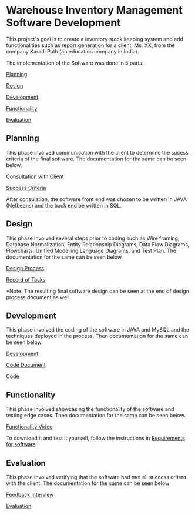 # Warehouse Inventory Management Software Development
This project's goal is to create a inventory stock keeping system and add functionalities such as
report generation for a client, Ms. XX, from the company Karadi Path (an education company in India).

The implementation of the Software was done in 5 parts:

[Planning](#planning)

[Design](#design)

[Development](#development)

[Functionality](#functionality)

[Evaluation](#evaluation)

## Planning
This phase involved communication with the client to determine the sucess criteria of the final software.
The documentation for the same can be seen below.

[Consultation with Client](Documentation/Appendix_Consultation.pdf)

[Success Criteria](Documentation/Crit_A_Planning.pdf)

After consulation, the software front end was chosen to be written in JAVA (Netbeans) and the back end be written in SQL.

## Design
This phase involved several steps prior to coding such as Wire framing, Database Normalization, Entity Relationship Diagrams, Data Flow Diagrams, Flowcharts, Unified Modelling Language Diagrams, and Test Plan.
The documentation for the same can be seen below.

[Design Process](Documentation/Crit_B_Design.pdf)

[Record of Tasks](Documentation/Crit_B_Record_of_tasks.pdf)

*Note: The resulting final software design can be seen at the end of design process document as well

## Development
This phase involved the coding of the software in JAVA and MySQL and the techniques deployed in the process. 
Then documentation for the same can be seen below.

[Development](Documentation/Crit_C_Development.pdf)

[Code Document](Documentation/Appendix_Code.pdf)

[Code](Product/Warehouse_Inventory_Management_Software)

## Functionality
This phase involved showcasing the functionality of the software and testing edge cases.
Then documentation for the same can be seen below.

[Functionality Video](Documentation/Crit_D_Functionality.mp4)

To download it and test it yourself, follow the instructions in [Requirements for software](Product/Extras/Requirements%20for%20software.txt)

## Evaluation
This phase involved verifying that the software had met all success critera with the client. The documentation for the same can be seen below

[Feedback Interview](Documentation/Crit_E_Evaluation.pdf)

[Evaluation](Documentation/Appendix_Feedback.pdf)


